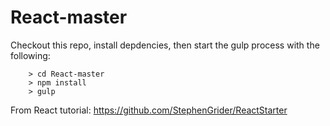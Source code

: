 React-master
====
Checkout this repo, install depdencies, then start the gulp process with the following:

```
	> cd React-master
	> npm install
	> gulp
```

From React tutorial: https://github.com/StephenGrider/ReactStarter